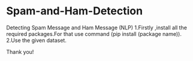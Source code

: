# Spam-and-Ham-Detection
Detecting Spam Message and Ham Message (NLP)
1.Firstly ,install all the required packages.For that use command (pip install (package name)).
2.Use the given dataset.

Thank you!
